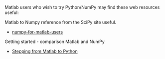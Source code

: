 Matlab users who wish to try Python/NumPy may find these web resources useful:

Matlab to Numpy reference from the SciPy site useful.

 - [numpy-for-matlab-users](https://docs.scipy.org/doc/numpy-dev/user/numpy-for-matlab-users.html)

Getting started - comparison Matlab and NumPy

 - [Stepping from Matlab to Python](http://stsievert.com/blog/2015/09/01/matlab-to-python/)
 
 
